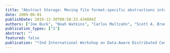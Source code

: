 ```yaml
---
title: "Abstract Storage: Moving file format-specific abstractions into petabyte-scale storage systems"
date: 2009-06-01
publishDate: 2019-12-30T00:58:33.434804Z
authors: ["Joe Buck", "Noah Watkins", "Carlos Maltzahn", "Scott A. Brandt"]
publication_types: ["1"]
abstract: ""
featured: false
publication: "*2nd International Workshop on Data-Aware Distributed Computing (in conjunction with HPDC-18)*"
---
```


